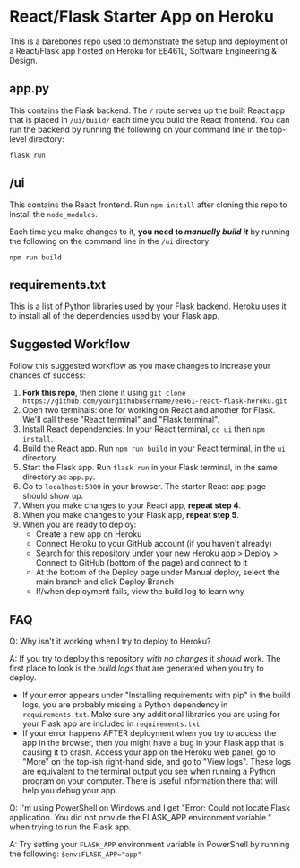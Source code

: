 # React/Flask Starter App on Heroku
This is a barebones repo used to demonstrate the setup and deployment of a React/Flask app hosted on Heroku for EE461L, Software Engineering & Design.

## app.py
This contains the Flask backend. The ``/`` route serves up the built React app that is placed in ``/ui/build/`` each time you build the React frontend. You can run the backend by running the following on your command line in the top-level directory:

``flask run``

## /ui
This contains the React frontend. Run ``npm install`` after cloning this repo to install the ``node_modules``. 

Each time you make changes to it, **you need to _manually build it_** by running the following on the command line in the ``/ui`` directory:

``npm run build``

## requirements.txt
This is a list of Python libraries used by your Flask backend. Heroku uses it to install all of the dependencies used by your Flask app.

## Suggested Workflow
Follow this suggested workflow as you make changes to increase your chances of success:

1. **Fork this repo**, then clone it using ``git clone https://github.com/yourgithubusername/ee461-react-flask-heroku.git``
2. Open two terminals: one for working on React and another for Flask. We'll call these "React terminal" and "Flask terminal".
3. Install React dependencies. In your React terminal, ``cd ui`` then ``npm install``.
4. Build the React app. Run ``npm run build`` in your React terminal, in the ``ui`` directory.
5. Start the Flask app. Run ``flask run`` in your Flask terminal, in the same directory as ``app.py``.
6. Go to ``localhost:5000`` in your browser. The starter React app page should show up.
7. When you make changes to your React app, **repeat step 4**.
8. When you make changes to your Flask app, **repeat step 5**.
9. When you are ready to deploy:
    - Create a new app on Heroku
    - Connect Heroku to your GitHub account (if you haven't already)
    - Search for this repository under your new Heroku app > Deploy > Connect to GitHub (bottom of the page) and connect to it
    - At the bottom of the Deploy page under Manual deploy, select the main branch and click Deploy Branch
    - If/when deployment fails, view the build log to learn why

## FAQ
Q: Why isn't it working when I try to deploy to Heroku?

A: If you try to deploy this repository _with no changes_ it _should_ work. The first place to look is the _build logs_ that are generated when you try to deploy.
- If your error appears under "Installing requirements with pip" in the build logs, you are probably missing a Python dependency in ``requirements.txt``. Make sure any additional libraries you are using for your Flask app are included in ``requirements.txt``.
- If your error happens AFTER deployment when you try to access the app in the browser, then you might have a bug in your Flask app that is causing it to crash. Access your app on the Heroku web panel, go to "More" on the top-ish right-hand side, and go to "View logs". These logs are equivalent to the terminal output you see when running a Python program on your computer. There is useful information there that will help you debug your app.

Q: I'm using PowerShell on Windows and I get "Error: Could not locate Flask application. You did not provide the FLASK_APP environment variable." when trying to run the Flask app.

A: Try setting your ``FLASK_APP`` environment variable in PowerShell by running the following: ``$env:FLASK_APP="app"``
